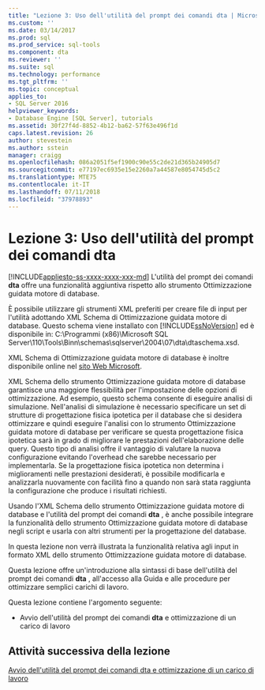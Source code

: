 ```yaml
---
title: "Lezione 3: Uso dell'utilità del prompt dei comandi dta | Microsoft Docs"
ms.custom: ''
ms.date: 03/14/2017
ms.prod: sql
ms.prod_service: sql-tools
ms.component: dta
ms.reviewer: ''
ms.suite: sql
ms.technology: performance
ms.tgt_pltfrm: ''
ms.topic: conceptual
applies_to:
- SQL Server 2016
helpviewer_keywords:
- Database Engine [SQL Server], tutorials
ms.assetid: 30f27f4d-8852-4b12-ba62-57f63e496f1d
caps.latest.revision: 26
author: stevestein
ms.author: sstein
manager: craigg
ms.openlocfilehash: 086a2051f5ef1900c90e55c2de21d365b24905d7
ms.sourcegitcommit: e77197ec6935e15e2260a7a44587e8054745d5c2
ms.translationtype: MTE75
ms.contentlocale: it-IT
ms.lasthandoff: 07/11/2018
ms.locfileid: "37978893"
---
```

# <a name="lesson-3-using-the-dta-command-prompt-utility"></a>Lezione 3: Uso dell'utilità del prompt dei comandi dta
[!INCLUDE[appliesto-ss-xxxx-xxxx-xxx-md](../../includes/appliesto-ss-xxxx-xxxx-xxx-md.md)]
L'utilità del prompt dei comandi **dta** offre una funzionalità aggiuntiva rispetto allo strumento Ottimizzazione guidata motore di database.  
  
È possibile utilizzare gli strumenti XML preferiti per creare file di input per l'utilità adottando XML Schema di Ottimizzazione guidata motore di database. Questo schema viene installato con [!INCLUDE[ssNoVersion](../../includes/ssnoversion-md.md)] ed è disponibile in: C:\Programmi (x86)\Microsoft SQL Server\110\Tools\Binn\schemas\sqlserver\2004\07\dta\dtaschema.xsd.  
  
XML Schema di Ottimizzazione guidata motore di database è inoltre disponibile online nel [sito Web Microsoft](http://go.microsoft.com/fwlink/?linkid=43100&clcid=0x409).  
  
XML Schema dello strumento Ottimizzazione guidata motore di database garantisce una maggiore flessibilità per l'impostazione delle opzioni di ottimizzazione. Ad esempio, questo schema consente di eseguire analisi di simulazione. Nell'analisi di simulazione è necessario specificare un set di strutture di progettazione fisica ipotetica per il database che si desidera ottimizzare e quindi eseguire l'analisi con lo strumento Ottimizzazione guidata motore di database per verificare se questa progettazione fisica ipotetica sarà in grado di migliorare le prestazioni dell'elaborazione delle query. Questo tipo di analisi offre il vantaggio di valutare la nuova configurazione evitando l'overhead che sarebbe necessario per implementarla. Se la progettazione fisica ipotetica non determina i miglioramenti nelle prestazioni desiderati, è possibile modificarla e analizzarla nuovamente con facilità fino a quando non sarà stata raggiunta la configurazione che produce i risultati richiesti.  
  
Usando l'XML Schema dello strumento Ottimizzazione guidata motore di database e l'utilità del prompt dei comandi **dta** , è anche possibile integrare la funzionalità dello strumento Ottimizzazione guidata motore di database negli script e usarla con altri strumenti per la progettazione del database.  
  
In questa lezione non verrà illustrata la funzionalità relativa agli input in formato XML dello strumento Ottimizzazione guidata motore di database.  
  
Questa lezione offre un'introduzione alla sintassi di base dell'utilità del prompt dei comandi **dta** , all'accesso alla Guida e alle procedure per ottimizzare semplici carichi di lavoro.  
  
Questa lezione contiene l'argomento seguente:  
  
-   Avvio dell'utilità del prompt dei comandi **dta** e ottimizzazione di un carico di lavoro  
  
## <a name="next-task-in-lesson"></a>Attività successiva della lezione  
[Avvio dell'utilità del prompt dei comandi dta e ottimizzazione di un carico di lavoro](../../tools/dta/lesson-3-1-starting-the-dta-command-prompt-utility-and-tuning-a-workload.md)  
  
  
  
